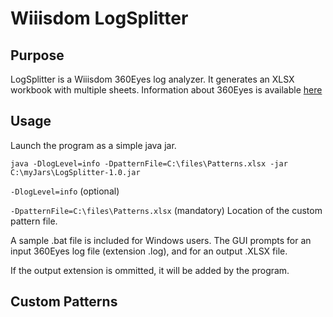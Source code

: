 # Wiiisdom LogSplitter
## Purpose
LogSplitter is a Wiiisdom 360Eyes log analyzer.
It generates an XLSX workbook with multiple sheets.
Information about 360Eyes is available [here](https://wiiisdom.com/sap-business-objects/audit-impact-analysis-metadata/) 
## Usage
Launch the program as a simple java jar.
```console
java -DlogLevel=info -DpatternFile=C:\files\Patterns.xlsx -jar C:\myJars\LogSplitter-1.0.jar
```

`-DlogLevel=info` (optional) 

`-DpatternFile=C:\files\Patterns.xlsx` (mandatory) Location of the custom pattern file.


A sample .bat file is included for Windows users.
The GUI prompts for an input 360Eyes log file (extension .log), and for an output .XLSX file.

If the output extension is ommitted, it will be added by the program.
## Custom Patterns
